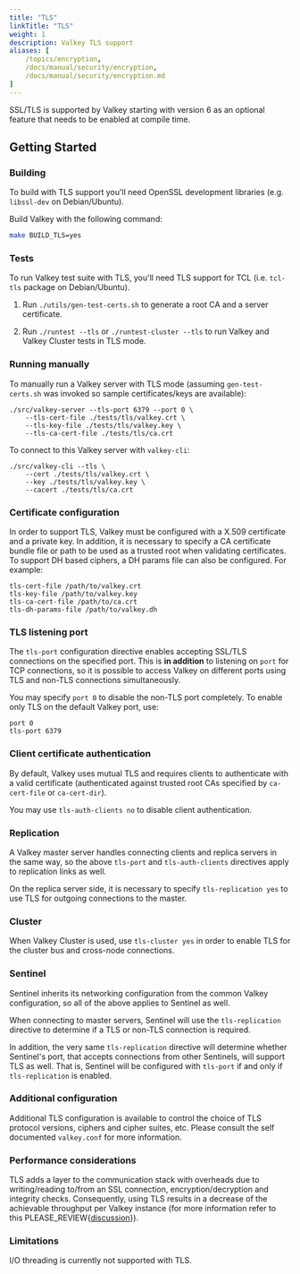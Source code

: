 ```yaml
---
title: "TLS"
linkTitle: "TLS"
weight: 1
description: Valkey TLS support
aliases: [
    /topics/encryption,
    /docs/manual/security/encryption,
    /docs/manual/security/encryption.md
]
---
```


SSL/TLS is supported by Valkey starting with version 6 as an optional feature
that needs to be enabled at compile time.

## Getting Started

### Building

To build with TLS support you'll need OpenSSL development libraries (e.g.
`libssl-dev` on Debian/Ubuntu).

Build Valkey with the following command:

```sh
make BUILD_TLS=yes
```

### Tests

To run Valkey test suite with TLS, you'll need TLS support for TCL (i.e.
`tcl-tls` package on Debian/Ubuntu).

1. Run `./utils/gen-test-certs.sh` to generate a root CA and a server
   certificate.

2. Run `./runtest --tls` or `./runtest-cluster --tls` to run Valkey and Valkey
   Cluster tests in TLS mode.

### Running manually

To manually run a Valkey server with TLS mode (assuming `gen-test-certs.sh` was
invoked so sample certificates/keys are available):

    ./src/valkey-server --tls-port 6379 --port 0 \
        --tls-cert-file ./tests/tls/valkey.crt \
        --tls-key-file ./tests/tls/valkey.key \
        --tls-ca-cert-file ./tests/tls/ca.crt

To connect to this Valkey server with `valkey-cli`:

    ./src/valkey-cli --tls \
        --cert ./tests/tls/valkey.crt \
        --key ./tests/tls/valkey.key \
        --cacert ./tests/tls/ca.crt

### Certificate configuration

In order to support TLS, Valkey must be configured with a X.509 certificate and a
private key. In addition, it is necessary to specify a CA certificate bundle
file or path to be used as a trusted root when validating certificates. To
support DH based ciphers, a DH params file can also be configured. For example:

```
tls-cert-file /path/to/valkey.crt
tls-key-file /path/to/valkey.key
tls-ca-cert-file /path/to/ca.crt
tls-dh-params-file /path/to/valkey.dh
```

### TLS listening port

The `tls-port` configuration directive enables accepting SSL/TLS connections on
the specified port. This is **in addition** to listening on `port` for TCP
connections, so it is possible to access Valkey on different ports using TLS and
non-TLS connections simultaneously.

You may specify `port 0` to disable the non-TLS port completely. To enable only
TLS on the default Valkey port, use:

```
port 0
tls-port 6379
```

### Client certificate authentication

By default, Valkey uses mutual TLS and requires clients to authenticate with a
valid certificate (authenticated against trusted root CAs specified by
`ca-cert-file` or `ca-cert-dir`).

You may use `tls-auth-clients no` to disable client authentication.

### Replication

A Valkey master server handles connecting clients and replica servers in the same
way, so the above `tls-port` and `tls-auth-clients` directives apply to
replication links as well.

On the replica server side, it is necessary to specify `tls-replication yes` to
use TLS for outgoing connections to the master.

### Cluster

When Valkey Cluster is used, use `tls-cluster yes` in order to enable TLS for the
cluster bus and cross-node connections.

### Sentinel

Sentinel inherits its networking configuration from the common Valkey
configuration, so all of the above applies to Sentinel as well.

When connecting to master servers, Sentinel will use the `tls-replication`
directive to determine if a TLS or non-TLS connection is required.

In addition, the very same `tls-replication` directive will determine whether Sentinel's
port, that accepts connections from other Sentinels, will support TLS as well. That is,
Sentinel will be configured with `tls-port` if and only if `tls-replication` is enabled. 

### Additional configuration

Additional TLS configuration is available to control the choice of TLS protocol
versions, ciphers and cipher suites, etc. Please consult the self documented
`valkey.conf` for more information.

### Performance considerations

TLS adds a layer to the communication stack with overheads due to writing/reading to/from an SSL connection, encryption/decryption and integrity checks. Consequently, using TLS results in a decrease of the achievable throughput per Valkey instance (for more information refer to this PLEASE_REVIEW{[discussion](https://github.com/redis/redis/issues/7595)}). 

### Limitations

I/O threading is currently not supported with TLS.

